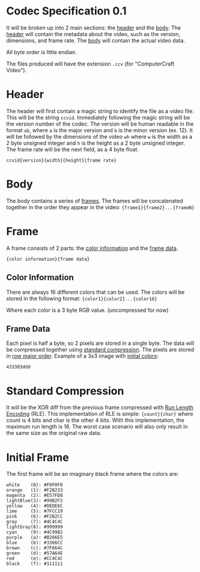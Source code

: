 # Codec Specification 0.1
It will be broken up into 2 main sections: the [header](#header) and the [body](#body). The [header](#header) will contain the metadata about the video, such as the version, dimensions, and frame rate. The [body](#body) will contain the actual video data.

All byte order is little endian.

The files produced will have the extension `.ccv` (for "ComputerCraft Video").

# Header
The header will first contain a magic string to identify the file as a video file. This will be the string `ccvid`. Immediately following the magic string will be the version number of the codec. The version will be human readable in the format `ab`, where `a` is the major version and `b` is the minor version (ex. 12). It will be followed by the dimensions of the video `wh` where `w` is the width as a 2 byte unsigned integer and `h` is the height as a 2 byte unsigned integer. The frame rate will be the next field, as a 4 byte float.

`ccvid{version}{width}{height}{frame rate}`

# Body
The body contains a series of [frames](#frame). The frames will be concatenated together in the order they appear in the video:
`{frame1}{frame2}...{frameN}`

# Frame
A frame consists of 2 parts: the [color information](#color-information) and the [frame data](#frame-data).
```
{color information}{frame data}
```

## Color Information
There are always 16 different colors that can be used. The colors will be stored in the following format:
`{color1}{color2}...{color16}`

Where each color is a 3 byte RGB value. (uncompressed for now)

## Frame Data
Each pixel is half a byte, so 2 pixels are stored in a single byte. The data will be compressed together using [standard compression](#standard-compression). The pixels are stored in [row major order](https://en.wikipedia.org/wiki/Row-_and_column-major_order). Example of a 3x3 image with [initial colors](#initial-frame):
```
433303ddd
```

# Standard Compression
It will be the XOR diff from the previous frame compressed with [Run Length Encoding](https://en.wikipedia.org/wiki/Run-length_encoding) (RLE). This implementation of RLE is simple: `{count}{char}` where count is 4 bits and char is the other 4 bits. With this implementation, the maximum run length is 16. The worst case scenario will also only result in the same size as the original raw data.

# Initial Frame
The first frame will be an imaginary black frame where the colors are:
```
white    (0): #F0F0F0
orange   (1): #F2B233
magenta  (2): #E57FD8
lightBlue(3): #99B2F2
yellow   (4): #DEDE6C
lime     (5): #7FCC19
pink     (6): #F2B2CC
gray     (7): #4C4C4C
lightGray(8): #999999
cyan     (9): #4C99B2
purple   (a): #B266E5
blue     (b): #3366CC
brown    (c): #7F664C
green    (d): #57A64E
red      (e): #CC4C4C
black    (f): #111111
```